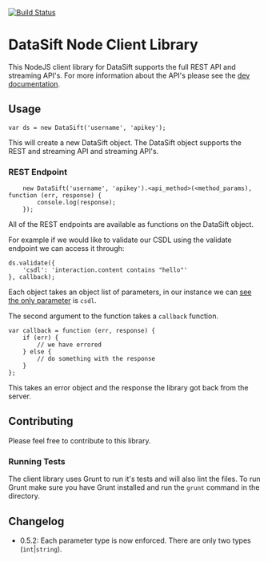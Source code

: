 [![Build Status](https://travis-ci.org/datasift/datasift-node.svg?branch=master)](https://travis-ci.org/datasift/datasift-node)

# DataSift Node Client Library

This NodeJS client library for DataSift supports the full REST API and streaming API's. For more information about the API's please see the [dev documentation](http://dev.datasift.com).

## Usage

	var ds = new DataSift('username', 'apikey');

This will create a new DataSift object. The DataSift object supports the REST and streaming API and streaming API's.

### REST Endpoint

		new DataSift('username', 'apikey').<api_method>(<method_params), function (err, response) {
			console.log(response);
		});

All of the REST endpoints are available as functions on the DataSift object. 

For example if we would like to validate our CSDL using the validate endpoint we can access it through:

	ds.validate({
		'csdl': 'interaction.content contains "hello"'
	}, callback);

Each object takes an object list of parameters, in our instance we can [see the only parameter](http://dev.datasift.com/docs/api/1/validate) is `csdl`.

The second argument to the function takes a `callback` function.

    var callback = function (err, response) {
    	if (err) {
    		// we have errored
    	} else {
    		// do something with the response
    	}
    };

This takes an error object and the response the library got back from the server.

## Contributing

Please feel free to contribute to this library.

### Running Tests

The client library uses Grunt to run it's tests and will also lint the files. To run Grunt make sure you have Grunt installed and run the `grunt` command in the directory.

## Changelog

- 0.5.2: Each parameter type is now enforced. There are only two types (`int`|`string`).